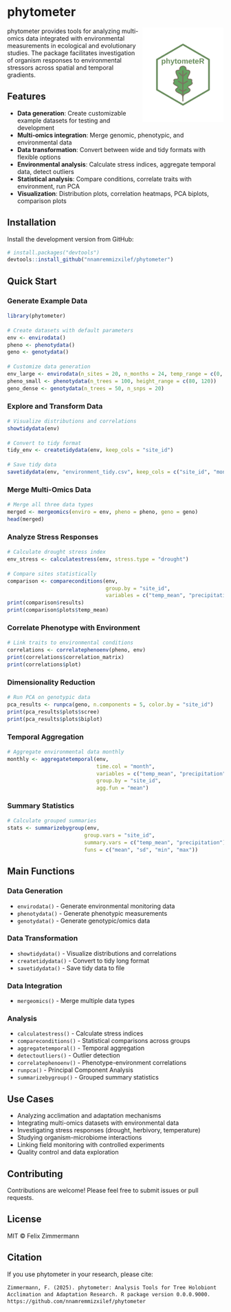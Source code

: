 # phytometer 

<img src="inst/hex/logo.png" align="right" height="220" />

phytometer provides tools for analyzing multi-omics data integrated with environmental measurements in ecological and evolutionary studies. The package facilitates investigation of organism responses to environmental stressors across spatial and temporal gradients.

## Features

- **Data generation**: Create customizable example datasets for testing and development
- **Multi-omics integration**: Merge genomic, phenotypic, and environmental data
- **Data transformation**: Convert between wide and tidy formats with flexible options
- **Environmental analysis**: Calculate stress indices, aggregate temporal data, detect outliers
- **Statistical analysis**: Compare conditions, correlate traits with environment, run PCA
- **Visualization**: Distribution plots, correlation heatmaps, PCA biplots, comparison plots

## Installation

Install the development version from GitHub:
```r
# install.packages("devtools")
devtools::install_github("nnamremmizxilef/phytometer")
```

## Quick Start

### Generate Example Data
```r
library(phytometer)

# Create datasets with default parameters
env <- envirodata()
pheno <- phenotydata()
geno <- genotydata()

# Customize data generation
env_large <- envirodata(n_sites = 20, n_months = 24, temp_range = c(0, 30))
pheno_small <- phenotydata(n_trees = 100, height_range = c(80, 120))
geno_dense <- genotydata(n_trees = 50, n_snps = 20)
```

### Explore and Transform Data
```r
# Visualize distributions and correlations
showtidydata(env)

# Convert to tidy format
tidy_env <- createtidydata(env, keep_cols = "site_id")

# Save tidy data
savetidydata(env, "environment_tidy.csv", keep_cols = c("site_id", "month"))
```

### Merge Multi-Omics Data
```r
# Merge all three data types
merged <- mergeomics(enviro = env, pheno = pheno, geno = geno)
head(merged)
```

### Analyze Stress Responses
```r
# Calculate drought stress index
env_stress <- calculatestress(env, stress.type = "drought")

# Compare sites statistically
comparison <- compareconditions(env, 
                                group.by = "site_id",
                                variables = c("temp_mean", "precipitation"))
print(comparison$results)
print(comparison$plots$temp_mean)
```

### Correlate Phenotype with Environment
```r
# Link traits to environmental conditions
correlations <- correlatephenoenv(pheno, env)
print(correlations$correlation_matrix)
print(correlations$plot)
```

### Dimensionality Reduction
```r
# Run PCA on genotypic data
pca_results <- runpca(geno, n.components = 5, color.by = "site_id")
print(pca_results$plots$scree)
print(pca_results$plots$biplot)
```

### Temporal Aggregation
```r
# Aggregate environmental data monthly
monthly <- aggregatetemporal(env, 
                             time.col = "month",
                             variables = c("temp_mean", "precipitation"),
                             group.by = "site_id",
                             agg.fun = "mean")
```

### Summary Statistics
```r
# Calculate grouped summaries
stats <- summarizebygroup(env,
                         group.vars = "site_id",
                         summary.vars = c("temp_mean", "precipitation"),
                         funs = c("mean", "sd", "min", "max"))
```

## Main Functions

### Data Generation
- `envirodata()` - Generate environmental monitoring data
- `phenotydata()` - Generate phenotypic measurements
- `genotydata()` - Generate genotypic/omics data

### Data Transformation
- `showtidydata()` - Visualize distributions and correlations
- `createtidydata()` - Convert to tidy long format
- `savetidydata()` - Save tidy data to file

### Data Integration
- `mergeomics()` - Merge multiple data types

### Analysis
- `calculatestress()` - Calculate stress indices
- `compareconditions()` - Statistical comparisons across groups
- `aggregatetemporal()` - Temporal aggregation
- `detectoutliers()` - Outlier detection
- `correlatephenoenv()` - Phenotype-environment correlations
- `runpca()` - Principal Component Analysis
- `summarizebygroup()` - Grouped summary statistics

## Use Cases

- Analyzing acclimation and adaptation mechanisms
- Integrating multi-omics datasets with environmental data
- Investigating stress responses (drought, herbivory, temperature)
- Studying organism-microbiome interactions
- Linking field monitoring with controlled experiments
- Quality control and data exploration

## Contributing

Contributions are welcome! Please feel free to submit issues or pull requests.

## License

MIT © Felix Zimmermann

## Citation

If you use phytometer in your research, please cite:
```
Zimmermann, F. (2025). phytometer: Analysis Tools for Tree Holobiont 
Acclimation and Adaptation Research. R package version 0.0.0.9000.
https://github.com/nnamremmizxilef/phytometer
```